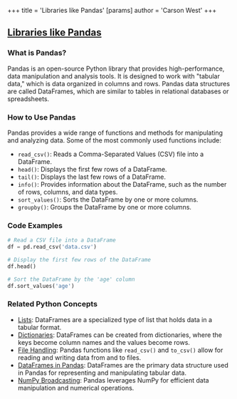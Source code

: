+++
 title = 'Libraries like Pandas'
[params]
	author = 'Carson West'
+++
## [Libraries like Pandas](./../libraries-like-pandas/)

### What is Pandas?
Pandas is an open-source Python library that provides high-performance, data manipulation and analysis tools. It is designed to work with "tabular data," which is data organized in columns and rows. Pandas data structures are called DataFrames, which are similar to tables in relational databases or spreadsheets.

### How to Use Pandas

Pandas provides a wide range of functions and methods for manipulating and analyzing data. Some of the most commonly used functions include:

- `read_csv()`: Reads a Comma-Separated Values (CSV) file into a DataFrame.
- `head()`: Displays the first few rows of a DataFrame.
- `tail()`: Displays the last few rows of a DataFrame.
- `info()`: Provides information about the DataFrame, such as the number of rows, columns, and data types.
- `sort_values()`: Sorts the DataFrame by one or more columns.
- `groupby()`: Groups the DataFrame by one or more columns.

### Code Examples

```python
# Read a CSV file into a DataFrame
df = pd.read_csv('data.csv')

# Display the first few rows of the DataFrame
df.head()
```

```python
# Sort the DataFrame by the 'age' column
df.sort_values('age')
```

### Related Python Concepts

- [Lists](./../lists/): DataFrames are a specialized type of list that holds data in a tabular format.
- [Dictionaries](./../dictionaries/): DataFrames can be created from dictionaries, where the keys become column names and the values become rows.
- [File Handling](./../file-handling/): Pandas functions like `read_csv()` and `to_csv()` allow for reading and writing data from and to files.
- [DataFrames in Pandas](./../dataframes-in-pandas/): DataFrames are the primary data structure used in Pandas for representing and manipulating tabular data.
- [NumPy Broadcasting](./../numpy-broadcasting/): Pandas leverages NumPy for efficient data manipulation and numerical operations.